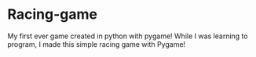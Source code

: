 # Racing-game
My first ever game created in python with pygame! 
While I was learning to program, I made this simple racing game with Pygame!
